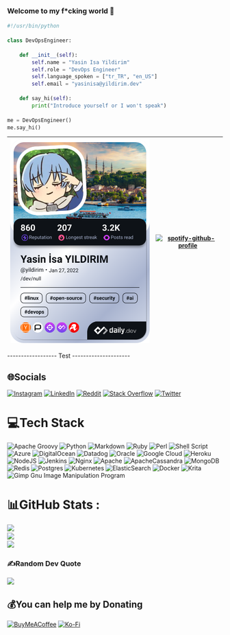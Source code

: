 ### Welcome to my f*cking world 🖕

```python
#!/usr/bin/python

class DevOpsEngineer:

    def __init__(self):
        self.name = "Yasin Isa Yildirim"
        self.role = "DevOps Engineer"
        self.language_spoken = ["tr_TR", "en_US"]
        self.email = "yasinisa@yildirim.dev"

    def say_hi(self):
        print("Introduce yourself or I won't speak")

me = DevOpsEngineer()
me.say_hi()
```
| <a href="https://www.youtube.com/watch?v=dQw4w9WgXcQ"><img src="https://github.com/redsfyre/redsfyre/blob/master/devcard.png" width="400" alt="Yasin Isa Yildirim's Dev Card"/></a> | [![spotify-github-profile](https://spotify-github-profile.kittinanx.com/api/view?uid=2xom3cnad7budvi6jeposxcnj&cover_image=true)](https://open.spotify.com/user/2xom3cnad7budvi6jeposxcnj) 	|
|---	|---	|

------------------ Test ---------------------


## 🌐Socials
[![Instagram](https://img.shields.io/badge/Instagram-%23E4405F.svg?logo=Instagram&logoColor=white)](https://instagram.com/yasin_isa_yildirim) [![LinkedIn](https://img.shields.io/badge/LinkedIn-%230077B5.svg?logo=linkedin&logoColor=white)](https://linkedin.com/in/yasin-isa-yildirim) [![Reddit](https://img.shields.io/badge/Reddit-%23FF4500.svg?logo=Reddit&logoColor=white)](https://reddit.com/user/JesThun) [![Stack Overflow](https://img.shields.io/badge/-Stackoverflow-FE7A16?logo=stack-overflow&logoColor=white)](https://stackoverflow.com/users/13756006) [![Twitter](https://img.shields.io/badge/Twitter-%231DA1F2.svg?logo=Twitter&logoColor=white)](https://twitter.com/yildirim_dev) 

# 💻Tech Stack
![Apache Groovy](https://img.shields.io/badge/Apache%20Groovy-4298B8.svg?style=flat&logo=Apache+Groovy&logoColor=white) ![Python](https://img.shields.io/badge/python-3670A0?style=flat&logo=python&logoColor=ffdd54) ![Markdown](https://img.shields.io/badge/markdown-%23000000.svg?style=flat&logo=markdown&logoColor=white) ![Ruby](https://img.shields.io/badge/ruby-%23CC342D.svg?style=flat&logo=ruby&logoColor=white) ![Perl](https://img.shields.io/badge/perl-%2339457E.svg?style=flat&logo=perl&logoColor=white) ![Shell Script](https://img.shields.io/badge/shell_script-%23121011.svg?style=flat&logo=gnu-bash&logoColor=white) ![Azure](https://img.shields.io/badge/azure-%230072C6.svg?style=flat&logo=azure-devops&logoColor=white) ![DigitalOcean](https://img.shields.io/badge/DigitalOcean-%230167ff.svg?style=flat&logo=digitalOcean&logoColor=white) ![Datadog](https://img.shields.io/badge/datadog-%23632CA6.svg?style=flat&logo=datadog&logoColor=white) ![Oracle](https://img.shields.io/badge/Oracle-F80000?style=flat&logo=oracle&logoColor=white) ![Google Cloud](https://img.shields.io/badge/Google%20Cloud-%234285F4.svg?style=flat&logo=google-cloud&logoColor=white) ![Heroku](https://img.shields.io/badge/heroku-%23430098.svg?style=flat&logo=heroku&logoColor=white) ![NodeJS](https://img.shields.io/badge/node.js-6DA55F?style=flat&logo=node.js&logoColor=white) ![Jenkins](https://img.shields.io/badge/jenkins-%232C5263.svg?style=flat&logo=jenkins&logoColor=white) ![Nginx](https://img.shields.io/badge/nginx-%23009639.svg?style=flat&logo=nginx&logoColor=white) ![Apache](https://img.shields.io/badge/apache-%23D42029.svg?style=flat&logo=apache&logoColor=white) ![ApacheCassandra](https://img.shields.io/badge/cassandra-%231287B1.svg?style=flat&logo=apache-cassandra&logoColor=white) ![MongoDB](https://img.shields.io/badge/MongoDB-%234ea94b.svg?style=flat&logo=mongodb&logoColor=white) ![Redis](https://img.shields.io/badge/redis-%23DD0031.svg?style=flat&logo=redis&logoColor=white) ![Postgres](https://img.shields.io/badge/postgres-%23316192.svg?style=flat&logo=postgresql&logoColor=white) ![Kubernetes](https://img.shields.io/badge/kubernetes-%23326ce5.svg?style=flat&logo=kubernetes&logoColor=white) ![ElasticSearch](https://img.shields.io/badge/-ElasticSearch-005571?style=flat&logo=elasticsearch) ![Docker](https://img.shields.io/badge/docker-%230db7ed.svg?style=flat&logo=docker&logoColor=white) ![Krita](https://img.shields.io/badge/Krita-203759?style=flat&logo=krita&logoColor=EEF37B) ![Gimp Gnu Image Manipulation Program](https://img.shields.io/badge/Gimp-657D8B?style=flat&logo=gimp&logoColor=FFFFFF)
# 📊GitHub Stats :
![](https://github-readme-stats.vercel.app/api?username=redsfyre&theme=gruvbox&hide_border=true&include_all_commits=true&count_private=true)<br/>
![](https://github-readme-streak-stats.herokuapp.com/?user=redsfyre&theme=gruvbox&hide_border=true)<br/>
![](https://github-readme-stats.vercel.app/api/top-langs/?username=redsfyre&theme=gruvbox&hide_border=true&include_all_commits=true&count_private=true&layout=compact)

### ✍️Random Dev Quote
![](https://quotes-github-readme.vercel.app/api?type=horizontal&theme=gruvbox)

  ## 💰You can help me by Donating
  [![BuyMeACoffee](https://img.shields.io/badge/Buy%20Me%20a%20Coffee-ffdd00?style=flat&logo=buy-me-a-coffee&logoColor=black)](https://buymeacoffee.com/yildirimdev) [![Ko-Fi](https://img.shields.io/badge/Ko--fi-F16061?style=flat&logo=ko-fi&logoColor=white)](https://ko-fi.com/yildirimdev) 

  <!-- Proudly created with GPRM ( https://gprm.itsvg.in ) -->
  
